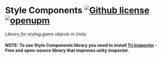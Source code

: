# Style Components [![Github license](https://img.shields.io/github/license/codewriter-packages/Style-Components.svg)](#) [![openupm](https://img.shields.io/npm/v/com.codewriter.stylecomponents?label=openupm&registry_uri=https://package.openupm.com)](https://openupm.com/packages/com.codewriter.stylecomponents/)
_Library for styling game objects in Unity_

#### NOTE: To use Style Components library you need to install [Tri Inspector](https://github.com/codewriter-packages/Tri-Inspector) - Free and open-source library that improves unity inspector.
